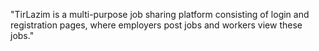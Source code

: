 "TirLazim is a multi-purpose job sharing platform consisting of login and registration pages, where employers post jobs and workers view these jobs."

